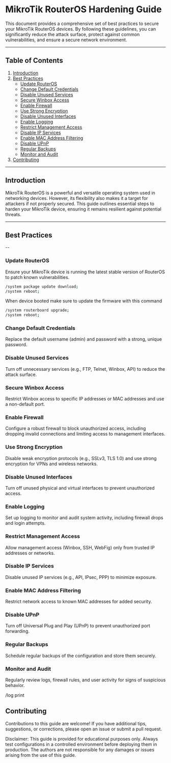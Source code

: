 # MikroTik RouterOS Hardening Guide

This document provides a comprehensive set of best practices to secure your MikroTik RouterOS devices. By following these guidelines, you can significantly reduce the attack surface, protect against common vulnerabilities, and ensure a secure network environment.

---

## Table of Contents
1. [Introduction](#introduction)
2. [Best Practices](#best-practices)
   - [Update RouterOS](#update-routeros)
   - [Change Default Credentials](#change-default-credentials)
   - [Disable Unused Services](#disable-unused-services)
   - [Secure Winbox Access](#secure-winbox-access)
   - [Enable Firewall](#enable-firewall)
   - [Use Strong Encryption](#use-strong-encryption)
   - [Disable Unused Interfaces](#disable-unused-interfaces)
   - [Enable Logging](#enable-logging)
   - [Restrict Management Access](#restrict-management-access)
   - [Disable IP Services](#disable-ip-services)
   - [Enable MAC Address Filtering](#enable-mac-address-filtering)
   - [Disable UPnP](#disable-upnp)
   - [Regular Backups](#regular-backups)
   - [Monitor and Audit](#monitor-and-audit)
3. [Contributing](#contributing)

---

## Introduction
MikroTik RouterOS is a powerful and versatile operating system used in networking devices. However, its flexibility also makes it a target for attackers if not properly secured. This guide outlines essential steps to harden your MikroTik device, ensuring it remains resilient against potential threats.

---

## Best Practices
--
### Update RouterOS
Ensure your MikroTik device is running the latest stable version of RouterOS to patch known vulnerabilities.

```bash
/system package update download;
/system reboot;
```

When device booted make sure to update the firmware with this command

```bash
/system routerboard upgrade;
/system reboot;
```

### Change Default Credentials

Replace the default username (admin) and password with a strong, unique password.

### Disable Unused Services

Turn off unnecessary services (e.g., FTP, Telnet, Winbox, API) to reduce the attack surface.  

### Secure Winbox Access

Restrict Winbox access to specific IP addresses or MAC addresses and use a non-default port.



### Enable Firewall

Configure a robust firewall to block unauthorized access, including dropping invalid connections and limiting access to management interfaces.
 

### Use Strong Encryption

Disable weak encryption protocols (e.g., SSLv3, TLS 1.0) and use strong encryption for VPNs and wireless networks.
 

### Disable Unused Interfaces

Turn off unused physical and virtual interfaces to prevent unauthorized access.


### Enable Logging

Set up logging to monitor and audit system activity, including firewall drops and login attempts.


### Restrict Management Access

Allow management access (Winbox, SSH, WebFig) only from trusted IP addresses or networks.


### Disable IP Services

Disable unused IP services (e.g., API, IPsec, PPP) to minimize exposure.

### Enable MAC Address Filtering

Restrict network access to known MAC addresses for added security.
 
### Disable UPnP

Turn off Universal Plug and Play (UPnP) to prevent unauthorized port forwarding.
 
### Regular Backups

Schedule regular backups of the configuration and store them securely.


### Monitor and Audit

Regularly review logs, firewall rules, and user activity for signs of suspicious behavior.

/log print  

## Contributing

Contributions to this guide are welcome! If you have additional tips, suggestions, or corrections, please open an issue or submit a pull request.


Disclaimer: This guide is provided for educational purposes only. Always test configurations in a controlled environment before deploying them in production. The authors are not responsible for any damages or issues arising from the use of this guide.